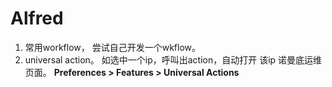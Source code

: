 # Alfred

1. 常用workflow， 尝试自己开发一个wkflow。
2. universal action。 如选中一个ip，呼叫出action，自动打开 该ip 诺曼底运维页面。 **Preferences > Features > Universal Actions**